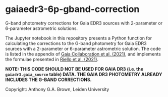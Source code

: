 # gaiaedr3-6p-gband-correction
G-band photometry corrections for Gaia EDR3 sources with 2-parameter or 6-parameter astrometric solutions.

The Jupyter notebook in this repository presents a Python function for calculating the corrections to the G-band photometry for Gaia EDR3 sources with a 2-parameter or 6-parameter astrometric solution. The code is listed in the appendix of [Gaia Collaboration et al. (2021)](https://ui.adsabs.harvard.edu/abs/2021A%26A...649A...1G/abstract), and implements the formulae presented in [Riello et al. (2021)](https://ui.adsabs.harvard.edu/abs/2021A%26A...649A...3R/abstract).

__NOTE: THIS CODE SHOULD NOT BE USED FOR GAIA DR3 (i.e. the `gaiadr3.gaia_source` table) DATA. THE GAIA DR3 PHOTOMETRY ALREADY
INCLUDES THE G-BAND CORRECTIONS.__

Copyright: Anthony G.A. Brown, Leiden University
